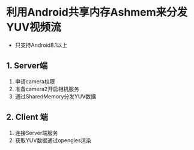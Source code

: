 # 利用Android共享内存Ashmem来分发YUV视频流

- 只支持Android8.1以上


## 1. Server端 

1. 申请camera权限
2. 准备camera2开启相机服务
3. 通过SharedMemory分发YUV数据



## 2. Client 端 

1. 连接Server端服务
2. 获取YUV数据通过opengles渲染
